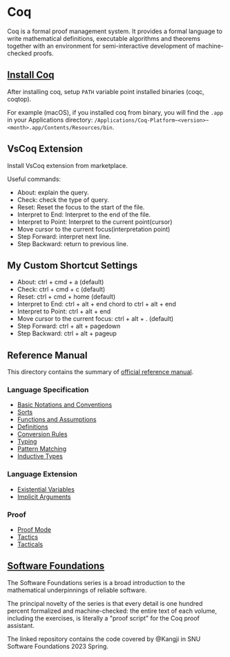 # Coq

Coq is a formal proof management system.
It provides a formal language to write mathematical definitions,
executable algorithms and theorems together with an environment for semi-interactive development of machine-checked proofs.

## [Install Coq](https://coq.inria.fr/download)

After installing coq, setup `PATH` variable point installed binaries (coqc, coqtop).

For example (macOS), if you installed coq from binary,
you will find the `.app` in your Applications directory:
`/Applications/Coq-Platform~<version>~<month>.app/Contents/Resources/bin`.

## VsCoq Extension

Install VsCoq extension from marketplace.

Useful commands:

* About: explain the query.
* Check: check the type of query.
* Reset: Reset the focus to the start of the file.
* Interpret to End: Interpret to the end of the file.
* Interpret to Point: Interpret to the current point(cursor)
* Move cursor to the current focus(interpretation point)
* Step Forward: interpret next line.
* Step Backward: return to previous line.

## My Custom Shortcut Settings

* About: ctrl + cmd + a (default)
* Check: ctrl + cmd + c (default)
* Reset: ctrl + cmd + home (default)
* Interpret to End: ctrl + alt + end chord to ctrl + alt + end
* Interpret to Point: ctrl + alt + end
* Move cursor to the current focus: ctrl + alt + . (default)
* Step Forward: ctrl + alt + pagedown
* Step Backward: ctrl + alt + pageup

## Reference Manual

This directory contains the summary of [official reference manual](https://coq.inria.fr/refman/).

### Language Specification

* [Basic Notations and Conventions](language_spec/00_basic.md)
* [Sorts](language_spec/01_sort.md)
* [Functions and Assumptions](language_spec/02_functions.md)
* [Definitions](language_spec/03_definition.md)
* [Conversion Rules](language_spec/04_conversion.md)
* [Typing](language_spec/05_typing.md)
* [Pattern Matching](language_spec/06_match.md)
* [Inductive Types](language_spec/07_induction.md)

### Language Extension

* [Existential Variables](language_extension/00_existential.md)
* [Implicit Arguments](language_extension/01_implicit.md)

### Proof

* [Proof Mode](proof/00_proof_mode.md)
* [Tactics](proof/01_tactics.md)
* [Tacticals](proof/02_tacticals.md)

## [Software Foundations](https://github.com/Kangji/software-foundations)

The Software Foundations series is a broad introduction to the mathematical underpinnings of reliable software.

The principal novelty of the series is that every detail is one hundred percent formalized and machine-checked:
the entire text of each volume, including the exercises, is literally a "proof script" for the Coq proof assistant.

The linked repository contains the code covered by @Kangji in SNU Software Foundations 2023 Spring.
